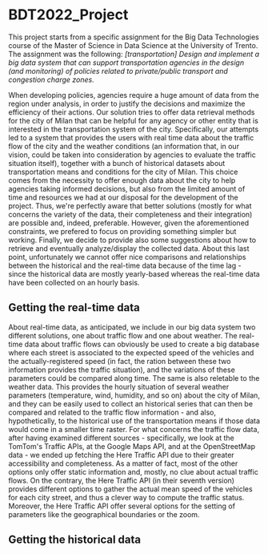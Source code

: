 # BDT2022_Project

This project starts from a specific assignment for the Big Data Technologies course of the Master of Science in Data Science at the University of Trento.
The assignment was the following:
*[transportation] Design and implement a big data system that can support transportation agencies in the design (and monitoring) of policies related to private/public transport and congestion charge zones.*

When developing policies, agencies require a huge amount of data from the region under analysis, in order to justify the decisions and maximize the efficiency of their actions. Our solution tries to offer data retrieval methods for the city of Milan that can be helpful for any agency or other entity that is interested in the transportation system of the city. Specifically, our attempts led to a system that provides the users with real time data about the traffic flow of the city and the weather conditions (an information that, in our vision, could be taken into consideration by agencies to evaluate the traffic situation itself), together with a bunch of historical datasets about transportation means and conditions for the city of Milan. 
This choice comes from the necessity to offer enough data about the city to help agencies taking informed decisions, but also from the limited amount of time and resources we had at our disposal for the development of the project.
Thus, we're perfectly aware that better solutions (mostly for what concerns the variety of the data, their completeness and their integration) are possible and, indeed, preferable. However, given the aforementioned constraints, we prefered to focus on providing something simpler but working. 
Finally, we decide to provide also some suggestions about how to retrieve and eventually analyze/display the collected data.
About this last point, unfortunately we cannot offer nice comparisons and relationships between the historical and the real-time data because of the time lag - since the historical data are mostly yearly-based whereas the real-time data have been collected on an hourly basis.

## Getting the real-time data
About real-time data, as anticipated, we include in our big data system two different solutions, one about traffic flow and one about weather. The real-time data about traffic flows can obviously be used to create a big database where each street is associated to the expected speed of the vehicles and the actually-registered speed (in fact, the ration between these two information provides the traffic situation), and the variations of these parameters could be compared along time.
The same is also reletable to the weather data. This provides the hourly situation of several weather parameters (temperature, wind, humidity, and so on) about the city of Milan, and they can be easily used to collect an historical series that can then be compared and related to the traffic flow information - and also, hypothetically, to the historical use of the transportation means if those data would come in a smaller time raster.
For what concerns the traffic flow data, after having examined different sources - specifically, we look at the TomTom's Traffic APIs, at the Google Maps API, and at the OpenStreetMap data - we ended up fetching the Here Traffic API due to their greater accessibility and completeness. As a matter of fact, most of the other options only offer static information and, mostly, no clue about actual traffic flows.
On the contrary, the Here Traffic API (in their seventh version) provides different options to gather the actual mean speed of the vehicles for each city street, and thus a clever way to compute the traffic status.
Moreover, the Here Traffic API offer several options for the setting of parameters like the geographical boundaries or the zoom.

## Getting the historical data
